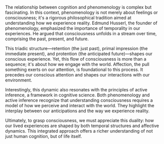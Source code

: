The relationship between cognition and phenomenology is complex but fascinating. In this context, phenomenology is not merely about feelings or consciousness; it's a rigorous philosophical tradition aimed at understanding how we experience reality. Edmund Husserl, the founder of phenomenology, emphasized the importance of temporality in our experiences. He argued that consciousness unfolds in a stream over time, comprising the past, present, and future. 

This triadic structure—retention (the just past), primal impression (the immediate present), and protention (the anticipated future)—shapes our conscious experience. Yet, this flow of consciousness is more than a sequence; it's about how we engage with the world. Affection, the pull something exerts on our attention, is foundational to this process. It precedes our conscious attention and shapes our interactions with our environment.

Interestingly, this dynamic also resonates with the principles of active inference, a framework in cognitive science. Both phenomenology and active inference recognize that understanding consciousness requires a model of how we perceive and interact with the world. They highlight the interplay between our anticipations and the way we experience reality. 

Ultimately, to grasp consciousness, we must appreciate this duality: how our lived experiences are shaped by both temporal structures and affective dynamics. This integrated approach offers a richer understanding of not just human cognition, but of life itself.
